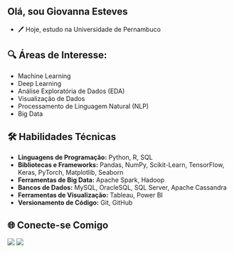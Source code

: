 ## Olá, sou Giovanna Esteves

- 🖊️ Hoje, estudo na Universidade de Pernambuco

## 🔍 Áreas de Interesse:
- Machine Learning
- Deep Learning
- Análise Exploratória de Dados (EDA)
- Visualização de Dados
- Processamento de Linguagem Natural (NLP)
- Big Data

## 🛠️ Habilidades Técnicas

- **Linguagens de Programação:** Python, R, SQL
- **Bibliotecas e Frameworks:** Pandas, NumPy, Scikit-Learn, TensorFlow, Keras, PyTorch, Matplotlib, Seaborn
- **Ferramentas de Big Data:** Apache Spark, Hadoop
- **Bancos de Dados:** MySQL, OracleSQL, SQL Server, Apache Cassandra
- **Ferramentas de Visualização:** Tableau, Power BI
- **Versionamento de Código:** Git, GitHub

## 🌐 Conecte-se Comigo
 
<div> 
  <a href = "mailto:gioesteves00@gmail.com"><img src="https://img.shields.io/badge/-Gmail-%23333?style=for-the-badge&logo=gmail&logoColor=white" target="_blank"></a>
  <a href="https://www.linkedin.com/in/giovanna-esteves-41a5b7210/" target="_blank"><img src="https://img.shields.io/badge/-LinkedIn-%230077B5?style=for-the-badge&logo=linkedin&logoColor=white" target="_blank"></a> 
</div>
